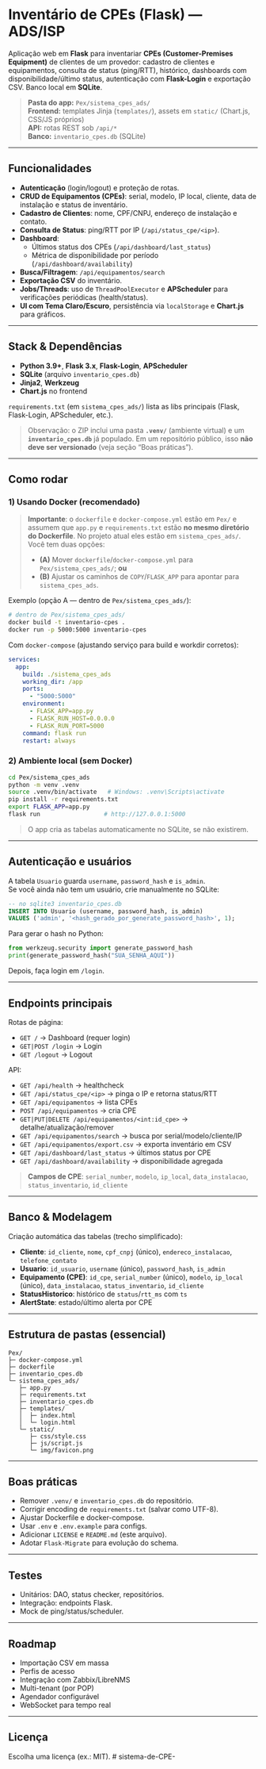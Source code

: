 # Inventário de CPEs (Flask) — ADS/ISP

Aplicação web em **Flask** para inventariar **CPEs (Customer-Premises Equipment)** de clientes de um provedor: cadastro de clientes e equipamentos, consulta de status (ping/RTT), histórico, dashboards com disponibilidade/último status, autenticação com **Flask-Login** e exportação CSV. Banco local em **SQLite**.

> **Pasta do app:** `Pex/sistema_cpes_ads/`  
> **Frontend:** templates Jinja (`templates/`), assets em `static/` (Chart.js, CSS/JS próprios)  
> **API:** rotas REST sob `/api/*`  
> **Banco:** `inventario_cpes.db` (SQLite)

---

##  Funcionalidades

- **Autenticação** (login/logout) e proteção de rotas.
- **CRUD de Equipamentos (CPEs)**: serial, modelo, IP local, cliente, data de instalação e status de inventário.
- **Cadastro de Clientes**: nome, CPF/CNPJ, endereço de instalação e contato.
- **Consulta de Status**: ping/RTT por IP (`/api/status_cpe/<ip>`).
- **Dashboard**:
  - Últimos status dos CPEs (`/api/dashboard/last_status`)
  - Métrica de disponibilidade por período (`/api/dashboard/availability`)
- **Busca/Filtragem**: `/api/equipamentos/search`
- **Exportação CSV** do inventário.
- **Jobs/Threads**: uso de `ThreadPoolExecutor` e **APScheduler** para verificações periódicas (health/status).
- **UI com Tema Claro/Escuro**, persistência via `localStorage` e **Chart.js** para gráficos.

---

##  Stack & Dependências

- **Python 3.9+**, **Flask 3.x**, **Flask-Login**, **APScheduler**
- **SQLite** (arquivo `inventario_cpes.db`)
- **Jinja2**, **Werkzeug**
- **Chart.js** no frontend

`requirements.txt` (em `sistema_cpes_ads/`) lista as libs principais (Flask, Flask-Login, APScheduler, etc.).

> Observação: o ZIP inclui uma pasta **`.venv/`** (ambiente virtual) e um **`inventario_cpes.db`** já populado. Em um repositório público, isso **não deve ser versionado** (veja seção “Boas práticas”).

---

## Como rodar

### 1) Usando Docker (recomendado)

> **Importante**: o `dockerfile` e `docker-compose.yml` estão em `Pex/` e assumem que `app.py` e `requirements.txt` estão **no mesmo diretório do Dockerfile**. No projeto atual eles estão em `sistema_cpes_ads/`.  
> Você tem duas opções:
> - **(A)** Mover `dockerfile`/`docker-compose.yml` para `Pex/sistema_cpes_ads/`; **ou**
> - **(B)** Ajustar os caminhos de `COPY`/`FLASK_APP` para apontar para `sistema_cpes_ads`.

Exemplo (opção A — dentro de `Pex/sistema_cpes_ads/`):

```bash
# dentro de Pex/sistema_cpes_ads/
docker build -t inventario-cpes .
docker run -p 5000:5000 inventario-cpes
```

Com `docker-compose` (ajustando serviço para build e workdir corretos):

```yaml
services:
  app:
    build: ./sistema_cpes_ads
    working_dir: /app
    ports:
      - "5000:5000"
    environment:
      - FLASK_APP=app.py
      - FLASK_RUN_HOST=0.0.0.0
      - FLASK_RUN_PORT=5000
    command: flask run
    restart: always
```

### 2) Ambiente local (sem Docker)

```bash
cd Pex/sistema_cpes_ads
python -m venv .venv
source .venv/bin/activate   # Windows: .venv\Scripts\activate
pip install -r requirements.txt
export FLASK_APP=app.py
flask run                  # http://127.0.0.1:5000
```

> O app cria as tabelas automaticamente no SQLite, se não existirem.

---

## Autenticação e usuários

A tabela `Usuario` guarda `username`, `password_hash` e `is_admin`.  
Se você ainda não tem um usuário, crie manualmente no SQLite:

```sql
-- no sqlite3 inventario_cpes.db
INSERT INTO Usuario (username, password_hash, is_admin)
VALUES ('admin', '<hash_gerado_por_generate_password_hash>', 1);
```

Para gerar o hash no Python:

```python
from werkzeug.security import generate_password_hash
print(generate_password_hash("SUA_SENHA_AQUI"))
```

Depois, faça login em `/login`.

---

## Endpoints principais

Rotas de página:
- `GET /` → Dashboard (requer login)
- `GET|POST /login` → Login
- `GET /logout` → Logout

API:
- `GET /api/health` → healthcheck
- `GET /api/status_cpe/<ip>` → pinga o IP e retorna status/RTT
- `GET /api/equipamentos` → lista CPEs
- `POST /api/equipamentos` → cria CPE  
- `GET|PUT|DELETE /api/equipamentos/<int:id_cpe>` → detalhe/atualização/remover
- `GET /api/equipamentos/search` → busca por serial/modelo/cliente/IP
- `GET /api/equipamentos/export.csv` → exporta inventário em CSV
- `GET /api/dashboard/last_status` → últimos status por CPE
- `GET /api/dashboard/availability` → disponibilidade agregada

> **Campos de CPE**: `serial_number`, `modelo`, `ip_local`, `data_instalacao`, `status_inventario`, `id_cliente`

---

## Banco & Modelagem

Criação automática das tabelas (trecho simplificado):

- **Cliente**: `id_cliente`, `nome`, `cpf_cnpj` (único), `endereco_instalacao`, `telefone_contato`
- **Usuario**: `id_usuario`, `username` (único), `password_hash`, `is_admin`
- **Equipamento (CPE)**: `id_cpe`, `serial_number` (único), `modelo`, `ip_local` (único), `data_instalacao`, `status_inventario`, `id_cliente`
- **StatusHistorico**: histórico de `status`/`rtt_ms` com `ts`
- **AlertState**: estado/último alerta por CPE

---

## Estrutura de pastas (essencial)

```
Pex/
├─ docker-compose.yml
├─ dockerfile
├─ inventario_cpes.db
└─ sistema_cpes_ads/
   ├─ app.py
   ├─ requirements.txt
   ├─ inventario_cpes.db
   ├─ templates/
   │  ├─ index.html
   │  └─ login.html
   └─ static/
      ├─ css/style.css
      ├─ js/script.js
      └─ img/favicon.png
```

---

## Boas práticas

- Remover `.venv/` e `inventario_cpes.db` do repositório.
- Corrigir encoding de `requirements.txt` (salvar como UTF-8).
- Ajustar Dockerfile e docker-compose.
- Usar `.env` e `.env.example` para configs.
- Adicionar `LICENSE` e `README.md` (este arquivo).
- Adotar `Flask-Migrate` para evolução do schema.

---

## Testes

- Unitários: DAO, status checker, repositórios.
- Integração: endpoints Flask.
- Mock de ping/status/scheduler.

---

## Roadmap

- Importação CSV em massa
- Perfis de acesso
- Integração com Zabbix/LibreNMS
- Multi-tenant (por POP)
- Agendador configurável
- WebSocket para tempo real

---

## Licença

Escolha uma licença (ex.: MIT).
#   s i s t e m a - d e - C P E -  
 